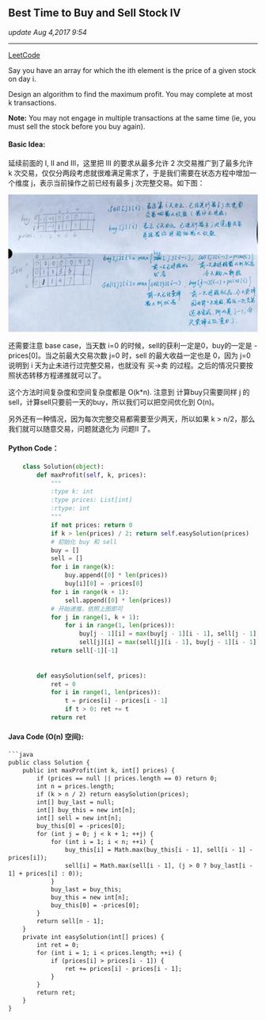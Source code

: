 ## Best Time to Buy and Sell Stock IV
_update Aug 4,2017 9:54_

---
[LeetCode](https://leetcode.com/problems/best-time-to-buy-and-sell-stock-iv/description/)


Say you have an array for which the ith element is the price of a given stock on day i.

Design an algorithm to find the maximum profit. You may complete at most k transactions.

**Note:**
You may not engage in multiple transactions at the same time (ie, you must sell the stock before you buy again).

#### Basic Idea:
延续前面的 I, II and III，这里把 III 的要求从最多允许 2 次交易推广到了最多允许 k 次交易，仅仅分两段考虑就很难满足需求了，于是我们需要在状态方程中增加一个维度 j，表示当前操作之前已经有最多 j 次完整交易。如下图：

![](/assets/WechatIMG7.jpg)

还需要注意 base case，当天数 i=0 的时候，sell的获利一定是0，buy的一定是 -prices[0]。当之前最大交易次数 j=0 时，sell 的最大收益一定也是 0，因为 j=0 说明到 i 天为止未进行过完整交易，也就没有 买->卖 的过程。之后的情况只要按照状态转移方程递推就可以了。

这个方法时间复杂度和空间复杂度都是 O(k*n). 注意到 计算buy只需要同样 j 的sell，计算sell只要前一天的buy，所以我们可以把空间优化到 O(n)。

另外还有一种情况，因为每次完整交易都需要至少两天，所以如果 k > n/2，那么我们就可以随意交易，问题就退化为 问题II 了。

#### Python Code：
```python
    class Solution(object):
        def maxProfit(self, k, prices):
            """
            :type k: int
            :type prices: List[int]
            :rtype: int
            """
            if not prices: return 0
            if k > len(prices) / 2: return self.easySolution(prices)
            # 初始化 buy 和 sell 
            buy = []
            sell = []
            for i in range(k):
                buy.append([0] * len(prices))
                buy[i][0] = -prices[0]
            for i in range(k + 1):
                sell.append([0] * len(prices))
            # 开始递推，依照上图即可
            for j in range(1, k + 1):
                for i in range(1, len(prices)):
                    buy[j - 1][i] = max(buy[j - 1][i - 1], sell[j - 1][i - 1] - prices[i])
                    sell[j][i] = max(sell[j][i - 1], buy[j - 1][i - 1] + prices[i])
            return sell[-1][-1]
            
            
        def easySolution(self, prices):
            ret = 0
            for i in range(1, len(prices)):
                t = prices[i] - prices[i - 1]
                if t > 0: ret += t
            return ret
```

#### Java Code (O(n) 空间):
    ```java
    public class Solution {
        public int maxProfit(int k, int[] prices) {
            if (prices == null || prices.length == 0) return 0;
            int n = prices.length;
            if (k > n / 2) return easySolution(prices);
            int[] buy_last = null;
            int[] buy_this = new int[n];
            int[] sell = new int[n];
            buy_this[0] = -prices[0];
            for (int j = 0; j < k + 1; ++j) {
                for (int i = 1; i < n; ++i) {
                    buy_this[i] = Math.max(buy_this[i - 1], sell[i - 1] - prices[i]);
                    sell[i] = Math.max(sell[i - 1], (j > 0 ? buy_last[i - 1] + prices[i] : 0));
                }            
                buy_last = buy_this;
                buy_this = new int[n];
                buy_this[0] = -prices[0];
            }
            return sell[n - 1];
        }
        private int easySolution(int[] prices) {
            int ret = 0;
            for (int i = 1; i < prices.length; ++i) {
                if (prices[i] > prices[i - 1]) {
                    ret += prices[i] - prices[i - 1];
                }
            }
            return ret;
        }
    }
```

